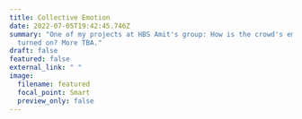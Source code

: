 ```yaml
---
title: Collective Emotion
date: 2022-07-05T19:42:45.746Z
summary: "One of my projects at HBS Amit's group: How is the crowd's emotion
  turned on? More TBA."
draft: false
featured: false
external_link: " "
image:
  filename: featured
  focal_point: Smart
  preview_only: false
---
```

